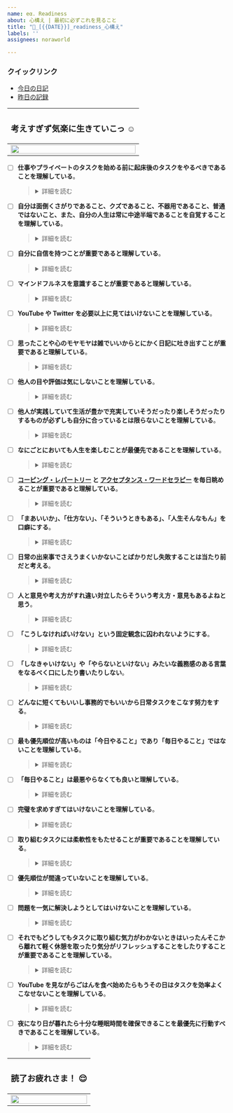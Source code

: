 ```yaml
---
name: eα. Readiness
about: 心構え | 最初に必ずこれを見ること
title: "🎯_[{{DATE}}]_readiness_心構え"
labels: ''
assignees: noraworld

---
```


### クイックリンク
* [今日の日記]([{{MAIN_REPO_TODAY_URL}}])
* [昨日の記録](https://github.com/noraworld/diary-templates/blob/main/templates/readiness/[{{YESTERDAY_YEAR}}]/[{{YESTERDAY_MONTH}}]/[{{YESTERDAY_DATE}}]-.md)

| <h3>考えすぎず気楽に生きていこっ ☺️</h3> |
| --- |
| <img src="https://noraworld.github.io/box-ash/assets/begging_girl.png" title="" width="100%"> |

<!----------------------------------------------------------------------------------------------------
  ↓ この項目を変更した際は `.github/COMMENT_TEMPLATE/readiness.md` のコミットハッシュも変更することを忘れずに！！
----------------------------------------------------------------------------------------------------->

* [ ] **仕事やプライベートのタスクを始める前に起床後のタスクをやるべきであることを理解している**。
    > <details>
    > <summary>詳細を読む</summary>
    >
    > [朝の習慣を作ることでモチベーションややる気に関係なく行動ができるようになる](https://www.youtube.com/shorts/9RDkMF5yZfQ)。仕事をするにしてもプライベートのタスクをこなすにしてもまずはこの心構えを読んだり起床後にやるべきことをやったりすること。
    > </details>
* [ ] **自分は面倒くさがりであること、クズであること、不器用であること、普通ではないこと、また、自分の人生は常に中途半端であることを自覚することを理解している**。
    > <details>
    > <summary>詳細を読む</summary>
    >
    > そう認識することによって完璧ではない自分や自分の人生を受容することができるようになる。自分がまともであると思い込むからそう振る舞えなかったときのギャップでストレスを感じる。また[「人に対していい人でいなければならない」と思うから悪いことしたと感じたときに余計に自責するわけで、最初から自分のことを別にいいやつなんかじゃないと思っていたほうが吹っ切れて自分らしくいられるし無駄な諍いも減る](https://x.com/_noraworld/status/1849129062792573055)。これは生まれ持った性質だからこれらのことに対して人と違うことを悲観する必要はない。自分なりの楽な生き方を探求することのほうが重要である。他人ができることが自分にできていないと感じたり完璧を求めようとしてできないとわかったりしたときは [こうした開き直り](https://x.com/_noraworld/status/1555604689521364992) も重要である。
    > </details>
* [ ] **自分に自信を持つことが重要であると理解している**。
    > <details>
    > <summary>詳細を読む</summary>
    >
    > これまでも様々な困難を乗り越えてきたから今抱えている問題もきっと自分ならなんとかできる、大丈夫。新卒の就活はかなりうまくいっただろう？ レポートや卒論は褒められただろう？ あのときの自信はどこにいった？
    > </details>
* [ ] **マインドフルネスを意識することが重要であると理解している**。
    > <details>
    > <summary>詳細を読む</summary>
    >
    > 過去の過ちを嘆いたり [将来の不安に慄いても物事が進展することはなにもなくむしろメンタルを病むだけ](https://github.com/noraworld/diary/issues/502#issuecomment-2351591978) なので、できるだけ今現在に集中することが重要である。YouTube やアニメを見ているときでも見ることに集中しよう。他のことを考えながら見てはいけない。今この瞬間、自分がやっていることに集中する、あるいは今やるべきこと、やりたいことに意識を向けることで自ずと道は開ける。
    > </details>
* [ ] **YouTube や Twitter を必要以上に見てはいけないことを理解している**。
    > <details>
    > <summary>詳細を読む</summary>
    >
    > 暗いニュースや政治の腐敗などの情報に触れると無意識のうちに精神が不安定になっていくことを自覚するべきである ([1](https://github.com/noraworld/diary/blob/51629326a7eac8cdaf876856f408487e1a4d918f/_posts/2024/10/2024-10-04-.md#:~:text=YouTube%20%E6%AD%BB%E3%81%AC%E3%81%BB%E3%81%A9%E8%A6%B3%E3%81%A6%E3%81%9F%E3%81%91%E3%81%A9%E6%9A%97%E3%81%84%E3%83%8B%E3%83%A5%E3%83%BC%E3%82%B9%E3%81%A8%E3%81%8B%E6%94%BF%E6%B2%BB%E3%81%AE%E5%8B%95%E7%94%BB%E3%81%B0%E3%81%8B%E3%82%8A%E8%A6%B3%E3%81%A6%E3%81%84%E3%82%8B%E3%81%A8%E7%9B%AE%E3%81%8C%E6%BB%85%E5%85%A5%E3%82%8B%E3%81%AE%E3%81%A7%20YouTube%20%E9%96%8B%E3%81%8F%E9%A0%BB%E5%BA%A6%E5%B0%91%E3%81%AA%E3%81%8F%E3%81%97%E3%81%A6%20Netflix%20%E3%81%A7%E3%81%B2%E3%81%9F%E3%81%99%E3%82%89%E3%82%A2%E3%83%8B%E3%83%A1%E3%82%92%E8%A6%8B%E5%A7%8B%E3%82%81%E3%81%9F%E3%82%89%E5%BF%83%E3%81%8C%E5%9B%9E%E5%BE%A9%E3%81%97%E3%81%9F%E3%80%82), [2](https://github.com/noraworld/diary/blob/51629326a7eac8cdaf876856f408487e1a4d918f/templates/sleep/2024/10/2024-10-06-.md#%E5%A4%A2%E6%97%A5%E8%A8%98), [3](https://github.com/noraworld/diary/blob/51629326a7eac8cdaf876856f408487e1a4d918f/templates/mood/2024/10/2024-10-07-.md#%E6%84%9F%E6%83%B3%E3%81%9D%E3%81%AE%E4%BB%96-2))。YouTube のトップページはなるべく避ける。観たい動画やチャンネルがあるときは Google 検索して `youtube-nocookie.com` を利用すれば良い。なんなら YouTube よりもアニメを観たほうがよほどメンタルには良い。Twitter もニュースやトレンドを見ずに利用するべきである。
    > </details>
* [ ] **思ったことや心のモヤモヤは雑でいいからとにかく日記に吐き出すことが重要であると理解している**。
    > <details>
    > <summary>詳細を読む</summary>
    >
    > 雑でいい、順序立てた書き方、理路整然とした書き方、体裁、カテゴライゼーションなどは一切気にしてなくて良い。それを気にして結局記録をしなかったり頭の中で考え事をする時間が伸びるほうがデメリットであることを自覚する。日記はらくがき帳のようなものだと認識する。心がモヤモヤしたり頭の中で考え事をぐるぐるし始めたら雑でいいし長くなくてもいいからとにかく今なにを思っているのかを文章化することで頭の中を整理することが重要である。必要に応じて仕事終わりや寝る前じゃなくても筆記開示は積極的に活用すべきである。筆記開示が面倒なら思いの丈を日記や Twitter に吐露するだけでもいい。
    > </details>
* [ ] **他人の目や評価は気にしないことを理解している**。
    > <details>
    > <summary>詳細を読む</summary>
    >
    > 相手が敵意や悪意を持っていると感じたり嫌味を言っているように聞こえたりするのはただの思い過ごしである可能性が高いし、仮に思い込みでなかったとしても気にするだけ自分が損するだけである。他人は理解できない存在であり変えることは難しいから他人のことなどどうでもいいと考えることが重要である。それに、どんなことでも批判するやつはいるからそんなのいちいち気にするだけ無駄である。それから、他人に気をつかいすぎなくていい。今までの人生で気をつかうことで得したことは特にないしむしろ精神的に摩耗するだけだから自分優先でいい。他人への思いやりは自己満足でいい。
    > </details>
* [ ] **他人が実践していて生活が豊かで充実していそうだったり楽しそうだったりするものが必ずしも自分に合っているとは限らないことを理解している**。
    > <details>
    > <summary>詳細を読む</summary>
    >
    > たとえば内向的な人間が外交的な人間のような生き方をしようとしてもつらくなるだけだ。自分なりの生き方・やり方でいい、人のものを真似しなくていい。他人が鮮やかに生きていてキラキラしているのを見てそれを自分も真似しようと思うと精神的にしんどくなる。自分には自分なりのライフスタイルというものがありそれを無理に曲げても幸せにはなれない。むしろ「これが俺のやり方だ！」ぐらいの堂々とした生き方をしよう。
    > </details>
* [ ] **なにごとにおいても人生を楽しむことが最優先であることを理解している**。
    > <details>
    > <summary>詳細を読む</summary>
    >
    > なにごとにも全力に取り組む姿勢が重要である。たとえつまらないことでも自分にとって楽しいと思えるやり方・考え方に工夫してみたり、自分の人生にとってプラスになることを考えてみたりすることが重要である。
    > </details>
* [ ] **[コーピング・レパートリー](https://github.com/noraworld/diary-templates/blob/main/.github/ISSUE_TEMPLATE/08--mood.md#:~:text=%E3%83%88%E3%83%AA%E3%82%AC%E3%83%BC-,%E3%82%A2%E3%82%AF%E3%82%B7%E3%83%A7%E3%83%B3,-%E3%82%B3%E3%82%B9%E3%83%91) と [アクセプタンス・ワードセラピー](https://github.com/noraworld/diary-templates/blob/main/.github/ISSUE_TEMPLATE/08--mood.md#:~:text=%E6%9B%B8%E7%89%A9%E3%81%AB%E8%A7%A6%E3%82%8C%E3%82%8B%E3%80%82-,%E5%90%8D%E8%A8%80,-%E4%BD%9C%E8%80%85) を毎日眺めることが重要であると理解している**。
    > <details>
    > <summary>詳細を読む</summary>
    >
    > 特に完璧主義になりがちな自分は自分でコントロールできないことについてあれこれ悩んだりしてストレスを抱えやすいのでこれらは非常に重要となる。なんなら今読むべし！
    > </details>
* [ ] **「まあいいか」、「仕方ない」、「そういうときもある」、「人生そんなもん」を口癖にする**。
    > <details>
    > <summary>詳細を読む</summary>
    >
    > 特になし。
    > </details>
* [ ] **日常の出来事でさえうまくいかないことばかりだし失敗することは当たり前だと考える**。
    > <details>
    > <summary>詳細を読む</summary>
    >
    > 特になし。
    > </details>
* [ ] **人と意見や考え方がすれ違い対立したらそういう考え方・意見もあるよねと思う**。
    > <details>
    > <summary>詳細を読む</summary>
    >
    > 別に自分が悪いと思う必要はない。
    > </details>
* [ ] **「こうしなければいけない」という固定観念に囚われないようにする**。
    > <details>
    > <summary>詳細を読む</summary>
    >
    > フレキシブルに対応する。たとえば日記のテンプレートは全部埋める必要はない。めんどくさかったら臨機応変に項目を削ってもいい。とにかく完璧じゃなくていいから行動を起こすこと、完了させることに意味があるんだと理解する。
    > </details>
* [ ] **「しなきゃいけない」や「やらないといけない」みたいな義務感のある言葉をなるべく口にしたり書いたりしない**。
    > <details>
    > <summary>詳細を読む</summary>
    >
    > やることリストが消化できて楽しいな、くらいの気分でやる。
* [ ] **どんなに短くてもいいし事務的でもいいから日常タスクをこなす努力をする**。
    > <details>
    > <summary>詳細を読む</summary>
    >
    > ワークアウトは 2 分でいいし、瞑想は 3 分でいいし、読書は数行読むだけでいい。ほんの少しでもいいから続けていることで、そもそもこれは何のためにやっていたのかというきっかけを忘れずにいられる。
    > </details>
* [ ] **最も優先順位が高いものは「今日やること」であり「毎日やること」ではないことを理解している**。
    > <details>
    > <summary>詳細を読む</summary>
    >
    > 特別な事情がない限り、日常タスクに先に手を出してはいけない。必ず今日の分として積んだタスクを先に片付けること。どうしてもやる気が出ないときはタスクを細分化したりタスクの終了条件を明確にしたりとりあえずタスクを開いて報酬感覚プランニングを眺めたり何かしら手を動かしたりして取り組む姿勢を見せること。
    > </details>
* [ ] **「毎日やること」は最悪やらなくても良いと理解している**。
    > <details>
    > <summary>詳細を読む</summary>
    >
    > 繰り返しになるが最も重要なのは今日積んだタスクを終わらせることであり、毎日習慣としてやることは多少は犠牲になっても良いと考える。それが気持ち悪いと感じるならとっとと今日やるべきタスクを終わらせることだ。
    > </details>
* [ ] **完璧を求めすぎてはいけないことを理解している**。
    > <details>
    > <summary>詳細を読む</summary>
    >
    > 完璧に物事をこなそうとすると取り組むこと自体が億劫になり手がつけられなくなる。それがやるべきことを先延ばしにする原因の一つであることを理解する。各タスクは終了条件を明確にしているので、それを満たせれば完了してそれ以上のことは求められないと理解する。どうしても憂慮すべき事案がある場合は別タスクとして切り出し別途対応すれば良い。翌日分にまわしても良い。なお、これは歯磨きや日記の更新などの日常の雑事や作業時の行動理念としても当てはまることを念頭に入れておくこと。また、日課としてやっていること（レッスンなど）は絶対に毎日やらないといけないという固定観念を持たないこと、そしてそれで習慣が途絶えたとは絶対に思わないこと。そういう日もあるし実際たまにレッスンを受けられない日があるけどずっと継続できていることを認識すること。Git の履歴とか Web Archive みたいに中途半端にやった記録が残るものに対して完璧主義思考が発動したら「それも含めて人生だ」と思うことを理解すること。カッコ悪い生き方でもいい、周りが思うようなまともな人生を歩んでいなくたっていい、適当な人生でもいい、完璧じゃなくて全然いい。人生全般においては、考え方はコロコロ変わるからあまり将来のこととか信念とかをガチガチに固めないほうがいい。人生は意外と適当でもいい、むしろ気を張らずに気楽にいたほうが物事うまくいくときもある。押して駄目なら引いてみよ。
    > </details>
* [ ] **取り組むタスクには柔軟性をもたせることが重要であることを理解している**。
    > <details>
    > <summary>詳細を読む</summary>
    >
    > たとえば新たな契約や予約などは大きな意志力を求められることが多い。特に調査もロクにしないで行おうとした場合はなおさらである。行動を起こす前に調査が必要だと感じたら、たとえ今日積んだタスクが契約や予約までを目標としていたとしても、いったん調査タスクに切り替えてまずはそちらから終わらせることを目指すこと。
    > </details>
* [ ] **優先順位が間違っていないことを理解している**。
    > <details>
    > <summary>詳細を読む</summary>
    >
    > 今日やるべきこととは別のことをしてしまうことがよくある。なぜそのようなことが起こるかといえば、タスクの優先順位が間違っている可能性があるからだ。心配していることや悩んでいることを後回しにするとそれが頭の中で靄となり今やろうとしていることに歯止めをかける可能性がある。タスクは、期限が差し迫っているものや緊急で行わなければならないもの、心に引っかかっているものを優先して行うべきである。
    > </details>
* [ ] **問題を一気に解決しようとしてはいけないことを理解している**。
    > <details>
    > <summary>詳細を読む</summary>
    >
    > やるべきことが山積みになっているとき、人間は焦る。そしてその焦燥感が物事を前に進めることに対して余計に邪魔する。まずは「今日はこれ」と決めたタスクをとにかく終わらせることに集中し、それ以外のやるべきことに関してはそのときは考えない。今やるべきことを終わらせてから、次にやるべきことを考えれば良い。それができないなら優先順位を間違えている。
    > </details>
* [ ] **それでもどうしてもタスクに取り組む気力がわかないときはいったんそこから離れて軽く休憩を取ったり気分がリフレッシュすることをしたりすることが重要であることを理解している**。
    > <details>
    > <summary>詳細を読む</summary>
    >
    > 特に寝不足なときやどうしても頭から離れない嫌な出来事やモヤモヤしたことがあるときはいくらこれらのルールを守ったり科学的根拠に基づいたテクニックを行使しても効果は限定的だ。寝不足だと感じたらとりあえず仮眠を取り、心にわだかまりがあると感じたらその不安を吐き出したり適切に処理したりすることでタスクに取り組む気力を回復させることが重要である。
    > </details>
* [ ] **YouTube を見ながらごはんを食べ始めたらもうその日はタスクを効率よくこなせないことを理解している**。
    > <details>
    > <summary>詳細を読む</summary>
    >
    > やらなければならない作業が残っているのにどうしてもなにか食べたくなったら YouTube を見ずに軽食のみを素早くとるようにすること。たとえ軽食だとしても YouTube を見ながら食べ始めると意志力が下がりそこからずるずると食べる量が増え始めて最終的には作業をこなすのがめんどくさくなって先延ばししてしまうことを十分理解するべきである。
    > </details>
* [ ] **夜になり日が暮れたら十分な睡眠時間を確保できることを最優先に行動すべきであることを理解している**。
    > <details>
    > <summary>詳細を読む</summary>
    >
    > 睡眠は翌日のタスクをこなすために非常に重要なので最も蔑ろにしてはいけない要素の一つである。もし日が暮れたあともその日にやるべきタスクが終わっていなかった場合は次の日に持ち越して翌日のコンディションを万全にすることを優先することも考慮すべきである。日常タスクに関してはスキップまたは最低限終わらせれば良い。また、日が暮れるまでに今日の分として積んだタスクが終わっていないとかなり焦るしイライラするので、日中のうちになるべく早めに終わらせておいたほうが良いということも十分理解するべきである。
    > </details>

<!----------------------------------------------------------------------------------------------------
  ↑ この項目を変更した際は `.github/COMMENT_TEMPLATE/readiness.md` のコミットハッシュも変更することを忘れずに！！
----------------------------------------------------------------------------------------------------->

| <h3>読了お疲れさま！ 😌</h3> |
| --- |
| <a href="https://github.com/noraworld/diary-templates-assistant/actions/workflows/readiness.yml"><img src="https://noraworld.github.io/box-ash/assets/begging_girl.png" title="" width="100%"></a> |
